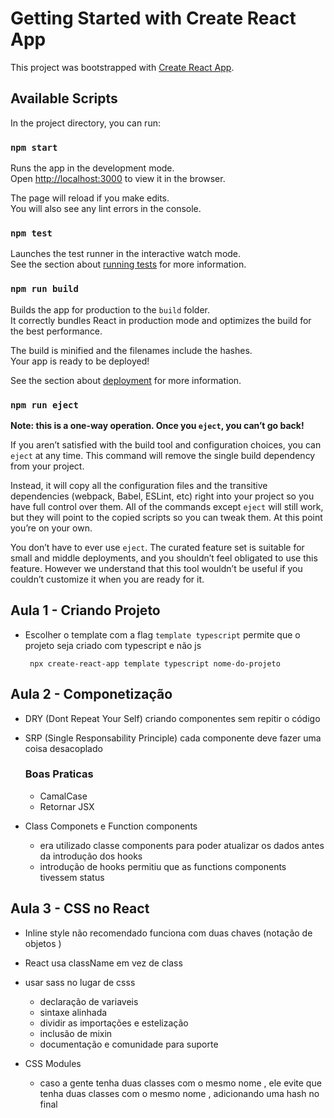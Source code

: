 # Getting Started with Create React App

This project was bootstrapped with [Create React App](https://github.com/facebook/create-react-app).

## Available Scripts

In the project directory, you can run:

### `npm start`

Runs the app in the development mode.\
Open [http://localhost:3000](http://localhost:3000) to view it in the browser.

The page will reload if you make edits.\
You will also see any lint errors in the console.

### `npm test`

Launches the test runner in the interactive watch mode.\
See the section about [running tests](https://facebook.github.io/create-react-app/docs/running-tests) for more information.

### `npm run build`

Builds the app for production to the `build` folder.\
It correctly bundles React in production mode and optimizes the build for the best performance.

The build is minified and the filenames include the hashes.\
Your app is ready to be deployed!

See the section about [deployment](https://facebook.github.io/create-react-app/docs/deployment) for more information.

### `npm run eject`

**Note: this is a one-way operation. Once you `eject`, you can’t go back!**

If you aren’t satisfied with the build tool and configuration choices, you can `eject` at any time. This command will remove the single build dependency from your project.

Instead, it will copy all the configuration files and the transitive dependencies (webpack, Babel, ESLint, etc) right into your project so you have full control over them. All of the commands except `eject` will still work, but they will point to the copied scripts so you can tweak them. At this point you’re on your own.

You don’t have to ever use `eject`. The curated feature set is suitable for small and middle deployments, and you shouldn’t feel obligated to use this feature. However we understand that this tool wouldn’t be useful if you couldn’t customize it when you are ready for it.


## Aula 1 - Criando Projeto
- Escolher o template com a flag `template typescript` permite que o projeto seja criado com typescript e não js
   ```
    npx create-react-app template typescript nome-do-projeto
  ```

## Aula 2 - Componetização
- DRY (Dont Repeat Your Self) criando componentes sem repitir o código
- SRP (Single Responsability Principle) cada componente deve fazer uma coisa desacoplado

    ### Boas Praticas
    - CamalCase
    - Retornar JSX
- Class Componets e Function components
  - era utilizado classe components para poder atualizar os dados antes da introdução dos hooks 
  - introdução de hooks permitiu que as functions components tivessem status


## Aula 3 - CSS no React
- Inline style não recomendado funciona com duas chaves (notação de objetos )
- React usa className em vez de class
- usar sass no lugar de csss
  - declaração de variaveis
  - sintaxe alinhada
  - dividir as importações e estelização
  - inclusão de mixin
  - documentação e comunidade para suporte

- CSS Modules
  - caso a gente tenha duas classes com o mesmo nome , ele evite que tenha duas classes com o mesmo nome , adicionando uma hash no final